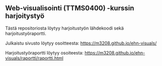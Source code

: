 ## Web-visualisointi (TTMS0400) -kurssin harjoitystyö

Tästä repositoriosta löytyy harjoitustyön lähdekoodi sekä harjoitustyöraportti.

Julkaistu sivusto löytyy osoitteesta: https://m3208.github.io/ehn-visuals/ 

Harjoitustyöraportti löytyy osoiteesta: https://m3208.github.io/ehn-visuals/raportti/raportti.html

